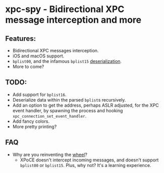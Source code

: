 # xpc-spy - Bidirectional XPC message interception and more

## Features:
* Bidirectional XPC messages interception.
* iOS and macOS support.
* `bplist00`, and the infamous `bplist15` [deserialization].
* More to come?

## TODO:
* Add support for `bplist16`.
* Deserialize data within the parsed `bplist`s recursively.
* Add an option to get the address, perhaps ASLR adjusted, for the XPC event handler, by spawning the process and hooking `xpc_connection_set_event_handler`.
* Add fancy colors.
* More pretty printing?

## FAQ 
* Why are you reinventing the [wheel]?
    * XPoCE doesn't intercept incoming messages, and doesn't support `bplist00` or `bplist15`. Plus, why not? It's a learning experience.


[wheel]: http://newosxbook.com/tools/XPoCe2.html
[deserialization]: http://newosxbook.com/bonus/bplist.pdf